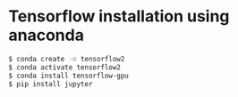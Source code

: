 # Tensorflow installation using anaconda
```sh
$ conda create -n tensorflow2
$ conda activate tensorflow2
$ conda install tensorflow-gpu
$ pip install jupyter
```



